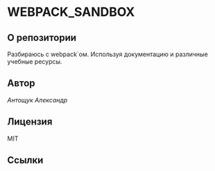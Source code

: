 # WEBPACK_SANDBOX

## О репозитории

Разбираюсь с webpack`ом. Используя документацию и различные учебные ресурсы.

## Автор

*Антощук Александр*

## Лицензия

MIT

## Ссылки
